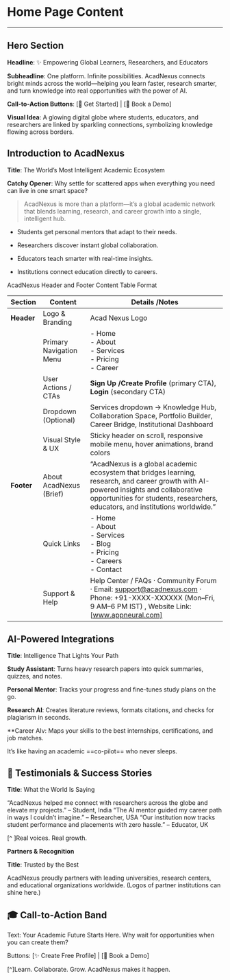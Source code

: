 # Home Page Content 
---
## Hero Section

**Headline**: ✨ Empowering Global Learners, Researchers, and Educators

**Subheadline**: One platform. Infinite possibilities. AcadNexus connects bright minds across the world—helping you learn faster, research smarter, and turn knowledge into real opportunities with the power of AI. 

**Call-to-Action Buttons**: [🚀 Get Started] | [🎯 Book a Demo] 

**Visual Idea**: A glowing digital globe where students, educators, and researchers are linked by sparkling connections, symbolizing knowledge flowing across borders. 

 ## Introduction to AcadNexus 

**Title**: The World’s Most Intelligent Academic Ecosystem 

**Catchy Opener**: Why settle for scattered apps when everything you need can live in one smart space? 

> AcadNexus is more than a platform—it’s a global academic network that blends learning, research, and career growth into a single, intelligent hub. 

- Students get personal mentors that adapt to their needs. 

- Researchers discover instant global collaboration. 

- Educators teach smarter with real-time insights. 

- Institutions connect education directly to careers.

AcadNexus Header and Footer Content Table Format

| Section  | Content | Details /Notes |
| -------  | ------- | -------------- |
| **Header**   | Logo & Branding | Acad Nexus Logo |
|          | Primary Navigation Menu | -  Home <br>   - About <br>  - Services <br>   - Pricing <br>  - Career |
|          | User Actions / CTAs     |  **Sign Up /Create Profile** (primary CTA), **Login** (secondary CTA) |
|          | Dropdown (Optional)     | Services dropdown → Knowledge Hub, Collaboration Space, Portfolio Builder, Career Bridge, Institutional Dashboard |
|          | Visual Style & UX       | Sticky header on scroll, responsive mobile menu, hover animations, brand colors |
 | **Footer** | About AcadNexus (Brief)  | “AcadNexus is a global academic ecosystem that bridges learning, research, and career growth with AI-powered insights and collaborative opportunities for students, researchers, educators, and institutions worldwide.” |
 |    | Quick Links  | - Home <br> - About <br> - Services <br> - Blog <br>  - Pricing <br> - Careers<br> - Contact |
 |    | Support & Help | Help Center / FAQs · Community Forum · Email: support@acadnexus.com · Phone: +91-XXXX-XXXXXX (Mon–Fri, 9 AM–6 PM IST) , Website Link: [www.appneural.com] |

## AI-Powered Integrations 

**Title**: Intelligence That Lights Your Path 

**Study Assistant**: Turns heavy research papers into quick summaries, quizzes, and notes. 

**Personal Mentor**: Tracks your progress and fine-tunes study plans on the go. 

**Research AI**: Creates literature reviews, formats citations, and checks for plagiarism in seconds. 

**Career AIv: Maps your skills to the best internships, certifications, and job matches. 

It’s like having an academic ==co-pilot== who never sleeps. 

## 💬 Testimonials & Success Stories 

**Title**: What the World Is Saying 

“AcadNexus helped me connect with researchers across the globe and elevate my projects.” – Student, India “The AI mentor guided my career path in ways I couldn’t imagine.” – Researcher, USA “Our institution now tracks student performance and placements with zero hassle.” – Educator, UK 

[^ ]Real voices. Real growth. 

 **Partners & Recognition** 

**Title**: Trusted by the Best 

AcadNexus proudly partners with leading universities, research centers, and educational organizations worldwide. (Logos of partner institutions can shine here.) 

## 🎓 Call-to-Action Band 

Text: Your Academic Future Starts Here. Why wait for opportunities when you can create them? 

Buttons: [✨ Create Free Profile] | [🚀 Book a Demo] 

[^]Learn. Collaborate. Grow. AcadNexus makes it happen. 
 

